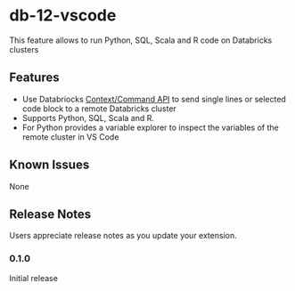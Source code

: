 # db-12-vscode

This feature allows to run Python, SQL, Scala and R code on Databricks clusters

## Features

- Use Databriocks [Context/Command API](https://docs.databricks.com/dev-tools/api/1.2/index.html#execution-context) to send single lines or selected code block to a remote Databricks cluster
- Supports Python, SQL, Scala and R.
- For Python provides a variable explorer to inspect the variables of the remote cluster in VS Code

## Known Issues

None

## Release Notes

Users appreciate release notes as you update your extension.

### 0.1.0

Initial release
